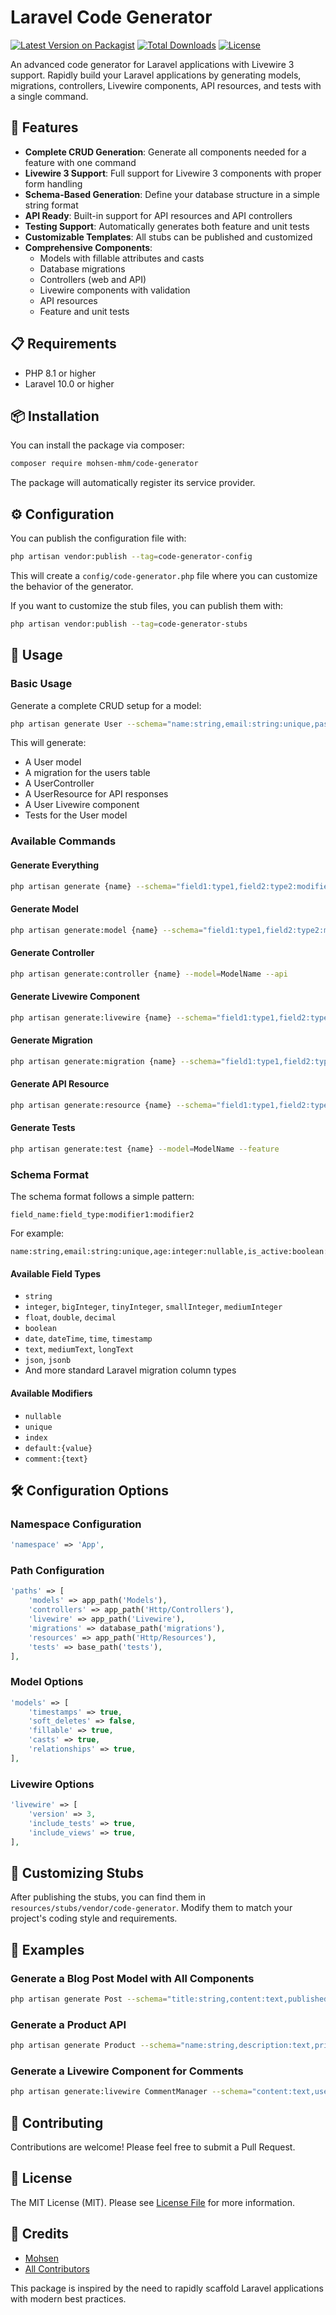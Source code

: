 # Laravel Code Generator

[![Latest Version on Packagist](https://img.shields.io/packagist/v/mohsen-mhm/code-generator.svg?style=flat-square)](https://packagist.org/packages/mohsen-mhm/code-generator)
[![Total Downloads](https://img.shields.io/packagist/dt/mohsen-mhm/code-generator.svg?style=flat-square)](https://packagist.org/packages/mohsen-mhm/code-generator)
[![License](https://img.shields.io/packagist/l/mohsen-mhm/code-generator.svg?style=flat-square)](https://packagist.org/packages/mohsen-mhm/code-generator)

An advanced code generator for Laravel applications with Livewire 3 support. Rapidly build your Laravel applications by generating models, migrations, controllers, Livewire components, API resources, and tests with a single command.

## 🚀 Features

- **Complete CRUD Generation**: Generate all components needed for a feature with one command
- **Livewire 3 Support**: Full support for Livewire 3 components with proper form handling
- **Schema-Based Generation**: Define your database structure in a simple string format
- **API Ready**: Built-in support for API resources and API controllers
- **Testing Support**: Automatically generates both feature and unit tests
- **Customizable Templates**: All stubs can be published and customized
- **Comprehensive Components**:
  - Models with fillable attributes and casts
  - Database migrations
  - Controllers (web and API)
  - Livewire components with validation
  - API resources
  - Feature and unit tests

## 📋 Requirements

- PHP 8.1 or higher
- Laravel 10.0 or higher

## 📦 Installation

You can install the package via composer:

```bash
composer require mohsen-mhm/code-generator
```

The package will automatically register its service provider.

## ⚙️ Configuration

You can publish the configuration file with:

```bash
php artisan vendor:publish --tag=code-generator-config
```

This will create a `config/code-generator.php` file where you can customize the behavior of the generator.

If you want to customize the stub files, you can publish them with:

```bash
php artisan vendor:publish --tag=code-generator-stubs
```

## 🔧 Usage

### Basic Usage

Generate a complete CRUD setup for a model:

```bash
php artisan generate User --schema="name:string,email:string:unique,password:string" --all
```

This will generate:
- A User model
- A migration for the users table
- A UserController
- A UserResource for API responses
- A User Livewire component
- Tests for the User model

### Available Commands

#### Generate Everything

```bash
php artisan generate {name} --schema="field1:type1,field2:type2:modifier" --all
```

#### Generate Model

```bash
php artisan generate:model {name} --schema="field1:type1,field2:type2:modifier"
```

#### Generate Controller

```bash
php artisan generate:controller {name} --model=ModelName --api
```

#### Generate Livewire Component

```bash
php artisan generate:livewire {name} --schema="field1:type1,field2:type2:modifier" --model=ModelName
```

#### Generate Migration

```bash
php artisan generate:migration {name} --schema="field1:type1,field2:type2:modifier" --table=table_name
```

#### Generate API Resource

```bash
php artisan generate:resource {name} --schema="field1:type1,field2:type2:modifier" --collection
```

#### Generate Tests

```bash
php artisan generate:test {name} --model=ModelName --feature
```

### Schema Format

The schema format follows a simple pattern:

```
field_name:field_type:modifier1:modifier2
```

For example:

```
name:string,email:string:unique,age:integer:nullable,is_active:boolean:default:true
```

#### Available Field Types

- `string`
- `integer`, `bigInteger`, `tinyInteger`, `smallInteger`, `mediumInteger`
- `float`, `double`, `decimal`
- `boolean`
- `date`, `dateTime`, `time`, `timestamp`
- `text`, `mediumText`, `longText`
- `json`, `jsonb`
- And more standard Laravel migration column types

#### Available Modifiers

- `nullable`
- `unique`
- `index`
- `default:{value}`
- `comment:{text}`

## 🛠️ Configuration Options

### Namespace Configuration

```php
'namespace' => 'App',
```

### Path Configuration

```php
'paths' => [
    'models' => app_path('Models'),
    'controllers' => app_path('Http/Controllers'),
    'livewire' => app_path('Livewire'),
    'migrations' => database_path('migrations'),
    'resources' => app_path('Http/Resources'),
    'tests' => base_path('tests'),
],
```

### Model Options

```php
'models' => [
    'timestamps' => true,
    'soft_deletes' => false,
    'fillable' => true,
    'casts' => true,
    'relationships' => true,
],
```

### Livewire Options

```php
'livewire' => [
    'version' => 3,
    'include_tests' => true,
    'include_views' => true,
],
```

## 🎨 Customizing Stubs

After publishing the stubs, you can find them in `resources/stubs/vendor/code-generator`. Modify them to match your project's coding style and requirements.

## 📝 Examples

### Generate a Blog Post Model with All Components

```bash
php artisan generate Post --schema="title:string,content:text,published_at:timestamp:nullable,user_id:foreignId" --all
```

### Generate a Product API

```bash
php artisan generate Product --schema="name:string,description:text,price:decimal:8,2,stock:integer,category_id:foreignId" --api --all
```

### Generate a Livewire Component for Comments

```bash
php artisan generate:livewire CommentManager --schema="content:text,user_id:foreignId,post_id:foreignId" --model=Comment
```

## 🤝 Contributing

Contributions are welcome! Please feel free to submit a Pull Request.

## 📄 License

The MIT License (MIT). Please see [License File](LICENSE.md) for more information.

## 🙏 Credits

- [Mohsen](https://github.com/mohsen-mhm)
- [All Contributors](../../contributors)

This package is inspired by the need to rapidly scaffold Laravel applications with modern best practices.


